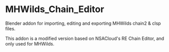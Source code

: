 # MHWilds_Chain_Editor
Blender addon for importing, editing and exporting MHWilds chain2 &amp; clsp files.

This addon is a modified version based on NSACloud's RE Chain Editor, and only used for MHWilds.
